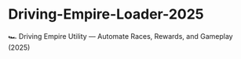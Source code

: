 # Driving-Empire-Loader-2025
🏎 Driving Empire Utility — Automate Races, Rewards, and Gameplay (2025)
